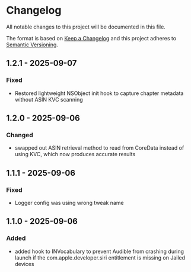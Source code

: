 # Changelog

All notable changes to this project will be documented in this file.

The format is based on [Keep a Changelog](http://keepachangelog.com/)
and this project adheres to [Semantic Versioning](http://semver.org/).

## 1.2.1 - 2025-09-07

### Fixed

- Restored lightweight NSObject init hook to capture chapter metadata without ASIN KVC scanning

## 1.2.0 - 2025-09-06

### Changed

- swapped out ASIN retrieval method to read from CoreData instead of using KVC, which now produces accurate results

## 1.1.1 - 2025-09-06

### Fixed

- Logger config was using wrong tweak name

## 1.1.0 - 2025-09-06

### Added

- added hook to INVocabulary to prevent Audible from crashing during launch if the com.apple.developer.siri entitlement is missing on Jailed devices
